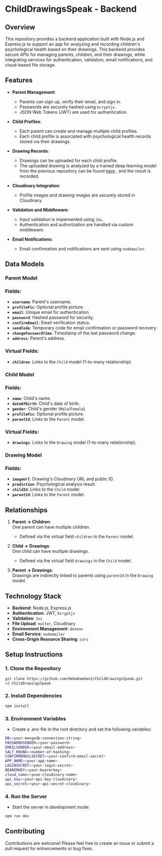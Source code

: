 # ChildDrawingsSpeak - Backend
## Overview
This repository provides a backend application built with Node.js and Express.js to support an app for analyzing and recording children's psychological health based on their drawings. This backend provides secure APIs for managing parents, children, and their drawings, while integrating services for authentication, validation, email notifications, and cloud-based file storage.

## Features

- **Parent Management**:
  - Parents can sign up, verify their email, and sign in.
  - Passwords are securely hashed using `bcryptjs`.
  - JSON Web Tokens (JWT) are used for authentication.

- **Child Profiles**:
  - Each parent can create and manage multiple child profiles.
  - Each child profile is associated with psychological health records stored via their drawings.

- **Drawing Records**:
  - Drawings can be uploaded for each child profile.
  - The uploaded drawing is analyzed by a trained deep learning model from the previous repository can be found [here](https://github.com/HebaHamdan2/ChildDrawingClassifier-api) , and the result is recorded.

- **Cloudinary Integration**:
  - Profile images and drawing images are securely stored in Cloudinary.

- **Validation and Middleware**:
  - Input validation is implemented using `Joi`.
  - Authentication and authorization are handled via custom middleware.

- **Email Notifications**:
  - Email confirmation and notifications are sent using `nodemailer`.

## Data Models

### **Parent Model**
### Fields:
- **`username`**: Parent's username.  
- **`profilePic`**: Optional profile picture.  
- **`email`**: Unique email for authentication.  
- **`password`**: Hashed password for security.  
- **`confirmEmail`**: Email verification status.  
- **`sendCode`**: Temporary code for email confirmation or password recovery.  
- **`changePasswordTime`**: Timestamp of the last password change.  
- **`address`**: Parent's address.

### Virtual Fields:
- **`children`**: Links to the `Child` model (1-to-many relationship).

### **Child Model**

### Fields:
- **`name`**: Child's name.  
- **`dateOfBirth`**: Child's date of birth.  
- **`gender`**: Child's gender (`Male`/`Female`).  
- **`profilePic`**: Optional profile picture.  
- **`parentId`**: Links to the `Parent` model.

### Virtual Fields:
- **`drawings`**: Links to the `Drawing` model (1-to-many relationship).

### **Drawing Model**

### Fields:
- **`imageUrl`**: Drawing's Cloudinary URL and public ID.  
- **`prediction`**: Psychological analysis result.  
- **`childId`**: Links to the `Child` model.  
- **`parentId`**: Links to the `Parent` model.

## **Relationships**

1. **Parent → Children**:  
   One parent can have multiple children.  
   - Defined via the virtual field `children` in the `Parent` model.

2. **Child → Drawings**:  
   One child can have multiple drawings.  
   - Defined via the virtual field `drawings` in the `Child` model.

3. **Parent → Drawings**:  
   Drawings are indirectly linked to parents using `parentId` in the `Drawing` model.

## Technology Stack

- **Backend**: Node.js, Express.js
- **Authentication**: JWT, `bcryptjs`
- **Validation**: `Joi`
- **File Upload**: `multer`, Cloudinary
- **Environment Management**: `dotenv`
- **Email Service**: `nodemailer`
- **Cross-Origin Resource Sharing**: `cors`

## Setup Instructions

### 1. Clone the Repository
```bash
git clone https://github.com/HebaHamdan2/ChildDrawingsSpeak.git
cd ChildDrawingsSpeak
```
### 2. Install Dependencies
```bash
npm install
```
### 3. Environment Variables
 - Create a .env file in the root directory and set the following variables:
```bash
DB=<your-mongodb-connection-string>
PASSWORDSENDER=<your-password>
EMAILSENDER=<your-email-address>
SALT_ROUND=<number-of-hashing>
CONFIRMEMAILSECRET=<your-confirm-email-secret>
APP_NAME=<your-app-name>
LOGINSECRET=<your-login-secret>
BEARERKEY=<your-bearerkey>
cloud_name=<youe-cloudinary-name>
api_key=<your-api-key-cloudinary>
api_secret=<your-api-secret-cloudinary>
```
### 4. Run the Server
 - Start the server in development mode:
```bash
npm run dev
```
## Contributing

Contributions are welcome! Please feel free to create an issue or submit a pull request for enhancements or bug fixes.
